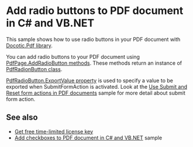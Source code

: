 # Add radio buttons to PDF document in C# and VB.NET
This sample shows how to use radio buttons in your PDF document with [Docotic.Pdf library](https://bitmiracle.com/pdf-library/).

You can add radio buttons to your PDF document using [PdfPage.AddRadioButton methods](https://bitmiracle.com/pdf-library/help/pdfpage.addradiobutton.html).
These methods return an instance of [PdfRadionButton class](https://bitmiracle.com/pdf-library/help/pdfradiobutton.html).

[PdfRadioButton.ExportValue property](https://bitmiracle.com/pdf-library/help/pdfradiobutton.exportvalue.html) is used to specify a value to be exported
when SubmitFormAction is activated. Look at the [Use Submit and Reset form actions in PDF documents](/Samples/Actions/SubmitResetFormActions) sample
for more detail about submit form action.

## See also
* [Get free time-limited license key](https://bitmiracle.com/pdf-library/download-pdf-library.aspx)
* [Add checkboxes to PDF document in C# and VB.NET](/Samples/Forms%20and%20Annotations/Checkboxes) sample